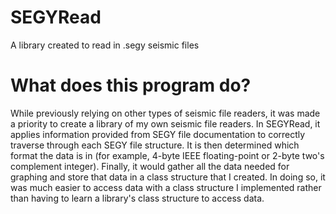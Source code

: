 # SEGYRead

A library created to read in .segy seismic files

# What does this program do?

While previously relying on other types of seismic file readers, it was made a priority to create a library of my own seismic file readers. In SEGYRead, it applies information provided from SEGY file documentation to correctly traverse through each SEGY file structure. It is then determined which format the data is in (for example, 4-byte IEEE floating-point or 2-byte two's complement integer). Finally, it would gather all the data needed for graphing and store that data in a class structure that I created. In doing so, it was much easier to access data with a class structure I implemented rather than having to learn a library's class structure to access data.  
